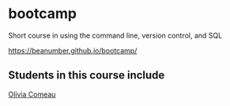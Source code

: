 # bootcamp

Short course in using the command line, version control, and SQL

https://beanumber.github.io/bootcamp/

## Students in this course include
[Olivia Comeau](https://github.com/omcomeau)